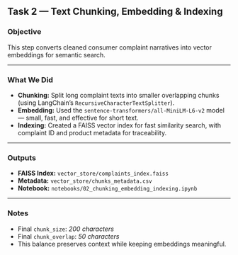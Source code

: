 ## Task 2 — Text Chunking, Embedding & Indexing

### Objective
This step converts cleaned consumer complaint narratives into vector embeddings for semantic search.

---

### What We Did
- **Chunking:** Split long complaint texts into smaller overlapping chunks (using LangChain’s `RecursiveCharacterTextSplitter`).
- **Embedding:** Used the `sentence-transformers/all-MiniLM-L6-v2` model — small, fast, and effective for short text.
- **Indexing:** Created a FAISS vector index for fast similarity search, with complaint ID and product metadata for traceability.

---

### Outputs
- **FAISS Index:** `vector_store/complaints_index.faiss`
- **Metadata:** `vector_store/chunks_metadata.csv`
- **Notebook:** `notebooks/02_chunking_embedding_indexing.ipynb`

---

### Notes
- Final `chunk_size`: *200 characters*
- Final `chunk_overlap`: *50 characters*
- This balance preserves context while keeping embeddings meaningful.
